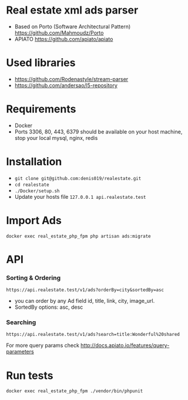 # Real estate xml ads parser
- Based on Porto (Software Architectural Pattern) https://github.com/Mahmoudz/Porto
- APIATO https://github.com/apiato/apiato

# Used libraries
- https://github.com/Rodenastyle/stream-parser
- https://github.com/andersao/l5-repository

# Requirements
- Docker
- Ports 3306, 80, 443, 6379 should be available on your host machine, stop your local mysql, nginx, redis

# Installation
- ```git clone git@github.com:denis019/realestate.git```
- ```cd realestate```
- ```./Docker/setup.sh```
- Update your hosts file ```127.0.0.1 api.realestate.test```

# Import Ads
```docker exec real_estate_php_fpm php artisan ads:migrate```

# API
### Sorting & Ordering
```https://api.realestate.test/v1/ads?orderBy=city&sortedBy=asc```
- you can order by any Ad field id, title, link, city, image_url. 
- SortedBy options: asc, desc

### Searching
```https://api.realestate.test/v1/ads?search=title:Wonderful%20shared```

For more query params check http://docs.apiato.io/features/query-parameters

# Run tests
```docker exec real_estate_php_fpm ./vendor/bin/phpunit```
